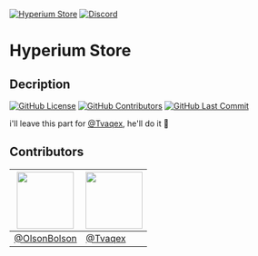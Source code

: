 [![Hyperium Store](https://img.shields.io/badge/Hyperium_Store-Website-2560e8?style=for-the-badge)](https://hyperiumstore.com)
[![Discord](https://img.shields.io/discord/1001998332807352380?color=5865F2&label=Discord%20Server&logo=discord&logoColor=white&style=for-the-badge)](https://discord.gg/4cGHt8W7JX)

# Hyperium Store

## Decription
[![GitHub License](https://img.shields.io/badge/license-AGPL--3.0-green?logo=github)](https://github.com/OlsonBolson-dev/Hyperium-Store/blob/2973a9b6cc17fcd416f00c4a339d591cf54611e4/LICENSE.md)
[![GitHub Contributors](https://img.shields.io/github/contributors/OlsonBolson-dev/Hyperium-Store?logo=github)](https://github.com/OlsonBolson-dev/Hyperium-Store/blob/main/README.md#contributors)
[![GitHub Last Commit](https://img.shields.io/github/last-commit/OlsonBolson-dev/Hyperium-Store?logo=github)](https://github.com/OlsonBolson-dev/Hyperium-Store/commit/main)

i'll leave this part for [@Tvaqex](https://github.com/Tvaqex), he'll do it 🙂

## Contributors
| [<img src="https://avatars.githubusercontent.com/u/74601916" width="100"/>](https://github.com/OlsonBolson-dev) | [<img src="https://avatars.githubusercontent.com/u/111024392" width="100"/>](https://github.com/Tvaqex) |
| --- | --- |
| [@OlsonBolson](https://github.com/OlsonBolson-dev) | [@Tvaqex](https://github.com/Tvaqex) |
